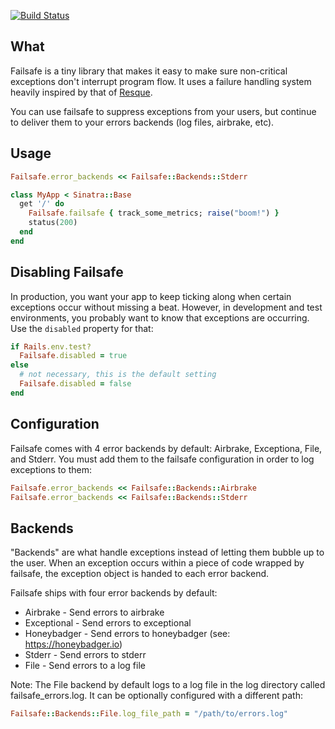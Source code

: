 [![Build Status](https://secure.travis-ci.org/zaarly/failsafe.png?branch=master)](http://travis-ci.org/zaarly/failsafe)

## What

Failsafe is a tiny library that makes it easy to make sure non-critical exceptions
don't interrupt program flow. It uses a failure handling system heavily inspired
by that of [Resque](http://github.com/defunkt/resque). 

You can use failsafe to suppress exceptions from your users, but continue to deliver
them to your errors backends (log files, airbrake, etc).

## Usage

```ruby
Failsafe.error_backends << Failsafe::Backends::Stderr

class MyApp < Sinatra::Base
  get '/' do
    Failsafe.failsafe { track_some_metrics; raise("boom!") }
    status(200)
  end
end
```

## Disabling Failsafe

In production, you want your app to keep ticking along when certain exceptions
occur without missing a beat. However, in development and test environments,
you probably want to know that exceptions are occurring.
Use the `disabled` property for that:

```ruby
if Rails.env.test?
  Failsafe.disabled = true
else
  # not necessary, this is the default setting
  Failsafe.disabled = false 
end
```

## Configuration

Failsafe comes with 4 error backends by default: Airbrake, Exceptiona, File, and Stderr.
You must add them to the failsafe configuration in order to log exceptions
to them:

```ruby
Failsafe.error_backends << Failsafe::Backends::Airbrake
Failsafe.error_backends << Failsafe::Backends::Stderr
```

## Backends

"Backends" are what handle exceptions instead of letting them
bubble up to the user. When an exception occurs within a piece of code wrapped
by failsafe, the exception object is handed to each error backend.

Failsafe ships with four error backends by default:

* Airbrake - Send errors to airbrake
* Exceptional - Send errors to exceptional
* Honeybadger - Send errors to honeybadger (see: https://honeybadger.io)
* Stderr - Send errors to stderr
* File - Send errors to a log file

Note: The File backend by default logs to a log file in the log directory called
failsafe_errors.log.  It can be optionally configured with a different path:

```ruby
Failsafe::Backends::File.log_file_path = "/path/to/errors.log"
```
